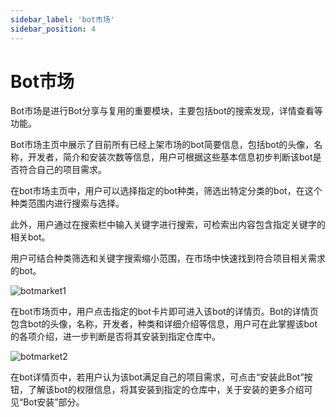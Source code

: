 ```yaml
---
sidebar_label: 'bot市场'      
sidebar_position: 4    
---
```


# Bot市场

Bot市场是进行Bot分享与复用的重要模块，主要包括bot的搜索发现，详情查看等功能。

Bot市场主页中展示了目前所有已经上架市场的bot简要信息，包括bot的头像，名称，开发者，简介和安装次数等信息，用户可根据这些基本信息初步判断该bot是否符合自己的项目需求。

在bot市场主页中，用户可以选择指定的bot种类，筛选出特定分类的bot，在这个种类范围内进行搜索与选择。

此外，用户通过在搜索栏中输入关键字进行搜索，可检索出内容包含指定关键字的相关bot。

用户可结合种类筛选和关键字搜索缩小范围，在市场中快速找到符合项目相关需求的bot。

![botmarket1](/img/bot/botmarket1.png)

在bot市场页中，用户点击指定的bot卡片即可进入该bot的详情页。Bot的详情页包含bot的头像，名称，开发者，种类和详细介绍等信息，用户可在此掌握该bot的各项介绍，进一步判断是否将其安装到指定仓库中。

![botmarket2](/img/bot/botmarket2.png)

在bot详情页中，若用户认为该bot满足自己的项目需求，可点击“安装此Bot”按钮，了解该bot的权限信息，将其安装到指定的仓库中，关于安装的更多介绍可见“Bot安装”部分。